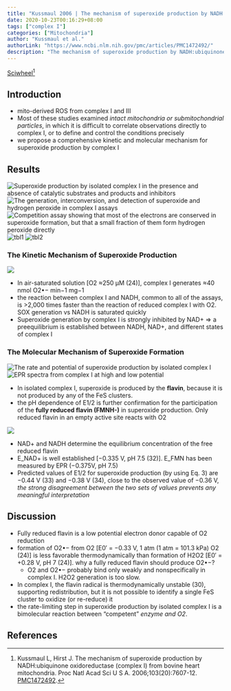 ```yaml
---
title: "Kussmaul 2006 | The mechanism of superoxide production by NADH:ubiquinone oxidoreductase (complex I) from bovine heart mitochondria"
date: 2020-10-23T00:16:29+08:00
tags: ["complex I"]
categories: ["Mitochondria"]
author: "Kussmaul et al."
authorLink: "https://www.ncbi.nlm.nih.gov/pmc/articles/PMC1472492/"
description: "The mechanism of superoxide production by NADH:ubiquinone oxidoreductase (complex I) from bovine heart mitochondria"
---
```


[Sciwheel](https://sciwheel.com/work/#/items/6174702)[^Kussmaul2006]

<!--more-->

## Introduction
* mito-derived ROS from complex I and III
* Most of these studies examined *intact mitochondria or submitochondrial particles*, in which it is difficult to correlate observations directly to complex I, or to define and control the conditions precisely
* we propose a comprehensive kinetic and molecular mechanism for superoxide production by complex I
## Results
![Superoxide production by isolated complex I in the presence and absence of catalytic substrates and products and inhibitors](https://www.pnas.org/content/pnas/103/20/7607/F1.large.jpg?width=800&height=600&carousel=1)
![The generation, interconversion, and detection of superoxide and hydrogen peroxide in complex I assays](https://www.pnas.org/content/pnas/103/20/7607/F2.large.jpg?width=800&height=600&carousel=1)
![Competition assay showing that most of the electrons are conserved in superoxide formation, but that a small fraction of them form hydrogen peroxide directly](https://www.pnas.org/content/pnas/103/20/7607/F3.large.jpg?width=800&height=600&carousel=1)
![tbl1](https://user-images.githubusercontent.com/40054455/86700289-939b6d00-c043-11ea-870e-21b60e185844.png)
![tbl2](https://user-images.githubusercontent.com/40054455/86700298-94cc9a00-c043-11ea-923c-dbc603179537.png)

### The Kinetic Mechanism of Superoxide Production
![](https://www.pnas.org/content/pnas/103/20/7607/F4.large.jpg?width=800&height=600&carousel=1)

* In air-saturated solution [O2 ≈250 μM (24)], complex I generates ≈40 nmol O2•− min−1 mg−1
* the reaction between complex I and NADH, common to all of the assays, is >2,000 times faster than the reaction of reduced complex I with O2. SOX generation vs NADH is saturated quickly
* Superoxide generation by complex I is strongly inhibited by NAD+ => a preequilibrium is established between NADH, NAD+, and different states of complex I

### The Molecular Mechanism of Superoxide Formation
![The rate and potential of superoxide production by isolated complex I](https://www.pnas.org/content/pnas/103/20/7607/F5.large.jpg?width=800&height=600&carousel=1)
![EPR spectra from complex I at high and low potential](https://www.pnas.org/content/pnas/103/20/7607/F6.large.jpg?width=800&height=600&carousel=1)

* In isolated complex I, superoxide is produced by the **flavin**, because it is not produced by any of the FeS clusters.
*  the pH dependence of E1/2 is further confirmation for the participation of the **fully reduced flavin (FMNH-)** in superoxide production. Only reduced flavin in an empty active site reacts with O2

![](https://www.pnas.org/content/pnas/103/20/7607/F7.large.jpg?width=800&height=600&carousel=1)
* NAD+ and NADH determine the equilibrium concentration of the free reduced flavin
* E_NAD+ is well established [−0.335 V, pH 7.5 (32)]. E_FMN has been measured by EPR (−0.375V, pH 7.5)
* Predicted values of E1/2 for superoxide production (by using Eq. 3) are −0.44 V (33) and −0.38 V (34), close to the observed value of −0.36 V, *the strong disagreement between the two sets of values prevents any meaningful interpretation*

## Discussion
* Fully reduced flavin is a low potential electron donor capable of O2 reduction
* formation of O2•− from O2 [E0′ = −0.33 V, 1 atm (1 atm = 101.3 kPa) O2 (24)] is less favorable thermodynamically than formation of H2O2 [E0′ = +0.28 V, pH 7 (24)].  why a fully reduced flavin should produce O2•−?
    * O2 and O2•− probably bind only weakly and nonspecifically in complex I. H2O2 generation is too slow.
* In complex I, the flavin radical is thermodynamically unstable (30), supporting redistribution, but it is not possible to identify a single FeS cluster to oxidize (or re-reduce) it
* the rate-limiting step in superoxide production by isolated complex I is a bimolecular reaction between “competent” *enzyme and O2*.

## References
[^Kussmaul2006]: Kussmaul L, Hirst J. The mechanism of superoxide production by NADH:ubiquinone oxidoreductase (complex I) from bovine heart mitochondria. Proc Natl Acad Sci U S A. 2006;103(20):7607-12.  [PMC1472492](https://www.ncbi.nlm.nih.gov/pmc/articles/PMC1472492/).

